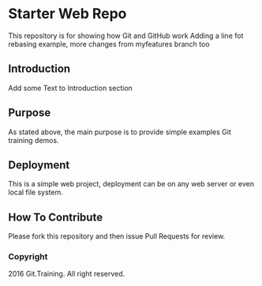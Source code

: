 # Starter Web Repo

This repository is for showing how Git and GitHub work
Adding a line fot rebasing example, more changes from myfeatures branch too

## Introduction

Add some Text to Introduction section

## Purpose

As stated above, the main purpose is to provide simple examples Git training demos.

## Deployment

This is a simple web project, deployment can be on any web server or even local file system.

## How To Contribute

Please fork this repository and then issue Pull Requests for review.

### Copyright

2016 Git.Training. All right reserved.